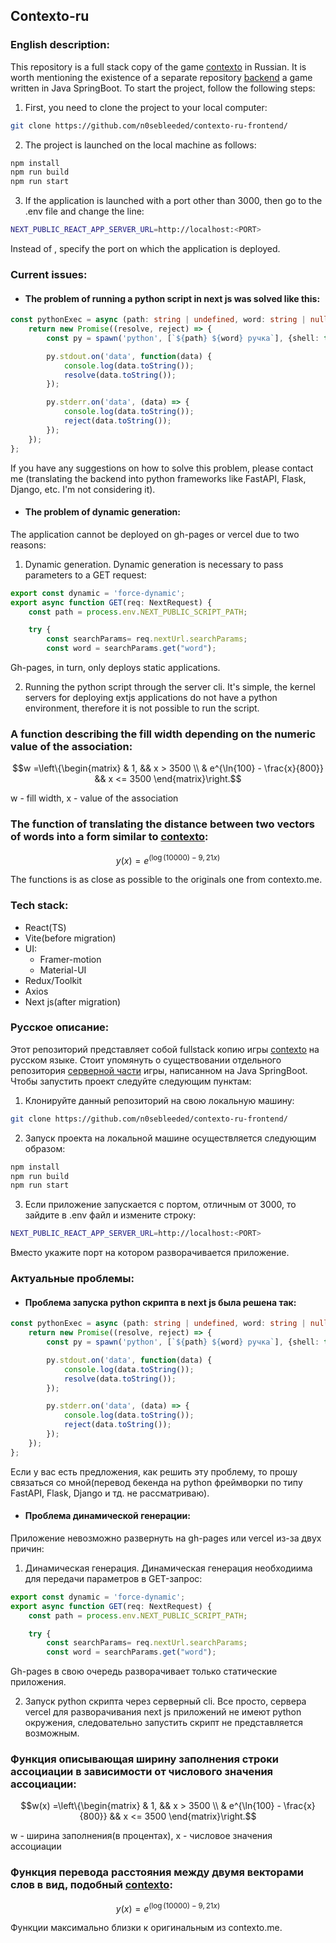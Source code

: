 ## Сontexto-ru
### English description:
This repository is a full stack copy of the game [contexto](https://contexto.me/) in Russian.
It is worth mentioning the existence of a separate repository [backend](https://github.com/sabexzero/contexto-ru-backend) a game written in Java SpringBoot.
To start the project, follow the following steps:

1. First, you need to clone the project to your local computer:
```bash
git clone https://github.com/n0sebleeded/contexto-ru-frontend/
``` 

2. The project is launched on the local machine as follows:
```bash
npm install
npm run build
npm run start
```

3. If the application is launched with a port other than 3000, then go to the .env file and change the line:
```bash
NEXT_PUBLIC_REACT_APP_SERVER_URL=http://localhost:<PORT>
```

Instead of <PORT>, specify the port on which the application is deployed.

### Current issues:
- #### The problem of running a python script in next js was solved like this: 

```ts
const pythonExec = async (path: string | undefined, word: string | null) => {
    return new Promise((resolve, reject) => {
        const py = spawn('python', [`${path} ${word} ручка`], {shell: true});

        py.stdout.on('data', function(data) {
            console.log(data.toString());
            resolve(data.toString());
        });

        py.stderr.on('data', (data) => {
            console.log(data.toString());
            reject(data.toString());
        });
    });
};
```

If you have any suggestions on how to solve this problem, please contact me (translating the backend into python frameworks like FastAPI, Flask, Django, etc. I'm not considering it).
- #### The problem of dynamic generation:
The application cannot be deployed on gh-pages or vercel due to two reasons:
1. Dynamic generation.
Dynamic generation is necessary to pass parameters to a GET request:
```ts
export const dynamic = 'force-dynamic';
export async function GET(req: NextRequest) {
    const path = process.env.NEXT_PUBLIC_SCRIPT_PATH;

    try {
        const searchParams= req.nextUrl.searchParams;
        const word = searchParams.get("word");
``` 
Gh-pages, in turn, only deploys static applications.

2. Running the python script through the server cli. 
It's simple, the kernel servers for deploying extjs applications do not have a python environment, therefore it is not possible to run the script.


### A function describing the fill width depending on the numeric value of the association:
```math
w =\left\{\begin{matrix}
 & 1, && x > 3500 \\
 & e^{\ln{100} - \frac{x}{800}} && x <= 3500
\end{matrix}\right.
```

w - fill width, x - value of the association

### The function of translating the distance between two vectors of words into a form similar to [contexto](https://contexto.me/):
```math
y(x) = e^{(\log(10000) - 9,21x)}
```

The functions is as close as possible to the originals one from contexto.me.

### Tech stack:
- React(TS)
- Vite(before migration)
- UI:
    - Framer-motion
    - Material-UI
- Redux/Toolkit
- Axios
- Next js(after migration)

### Русское описание:
Этот репозиторий представляет собой fullstack копию игры [contexto](https://contexto.me/) на русском языке.
Стоит упомянуть о существовании отдельного репозитория [серверной части](https://github.com/sabexzero/contexto-ru-backend) игры, написанном на Java SpringBoot.
Чтобы запустить проект следуйте следующим пунктам:

1. Клонируйте данный репозиторий на свою локальную машину:
```bash
git clone https://github.com/n0sebleeded/contexto-ru-frontend/
``` 

2. Запуск проекта на локальной машине осуществляется следующим образом:
```bash
npm install
npm run build
npm run start
```

3. Если приложение запускается с портом, отличным от 3000, то зайдите в .env файл и измените строку:
```bash
NEXT_PUBLIC_REACT_APP_SERVER_URL=http://localhost:<PORT>
```
Вместо <PORT> укажите порт на котором разворачивается приложение.

### Актуальные проблемы:
- #### Проблема запуска python скрипта в next js была решена так: 

```ts
const pythonExec = async (path: string | undefined, word: string | null) => {
    return new Promise((resolve, reject) => {
        const py = spawn('python', [`${path} ${word} ручка`], {shell: true});

        py.stdout.on('data', function(data) {
            console.log(data.toString());
            resolve(data.toString());
        });

        py.stderr.on('data', (data) => {
            console.log(data.toString());
            reject(data.toString());
        });
    });
};
```

Если у вас есть предложения, как решить эту проблему, то прошу связаться со мной(перевод бекенда на python фреймворки по типу FastAPI, Flask, Django и тд. не рассматриваю).
- #### Проблема динамической генерации:
Приложение невозможно развернуть на gh-pages или vercel из-за двух причин:
1. Динамическая генерация.
Динамическая генерация необходиима для передачи параметров в GET-запрос:
```ts
export const dynamic = 'force-dynamic';
export async function GET(req: NextRequest) {
    const path = process.env.NEXT_PUBLIC_SCRIPT_PATH;

    try {
        const searchParams= req.nextUrl.searchParams;
        const word = searchParams.get("word");
``` 
Gh-pages в свою очередь разворачивает только статические приложения.

2. Запуск python скрипта через серверный cli. 
Все просто, сервера vercel для разворачивания next js приложений не имеют python окружения, следовательно запустить скрипт не представляется возможным. 

### Функция описывающая ширину заполнения строки ассоциации в зависимости от числового значения ассоциации:
```math
w(x) =\left\{\begin{matrix}
 & 1, && x > 3500 \\
 & e^{\ln{100} - \frac{x}{800}} && x <= 3500
\end{matrix}\right.
```

w - ширина заполнения(в процентах), x - числовое значения ассоциации

### Функция перевода расстояния между двумя векторами слов в вид, подобный [contexto](https://contexto.me/):
```math
y(x) = e^{(\log(10000) - 9,21x)}
```

Функции максимально близки к оригинальным из contexto.me.
